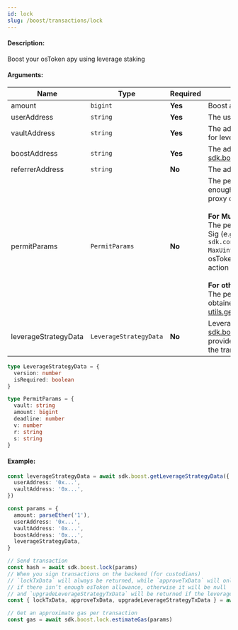 ```yaml
---
id: lock
slug: /boost/transactions/lock
---
```


#### Description:

Boost your osToken apy using leverage staking

#### Arguments:

| Name            | Type           | Required | Description                                                                                                                                                                                                                                                                                                                                                                                                                                                                                                                                                                               |
|-----------------|----------------|----------|-------------------------------------------------------------------------------------------------------------------------------------------------------------------------------------------------------------------------------------------------------------------------------------------------------------------------------------------------------------------------------------------------------------------------------------------------------------------------------------------------------------------------------------------------------------------------------------------|
| amount          | `bigint`       | **Yes**  | Boost amount                                                                                                                                                                                                                                                                                                                                                                                                                                                                                                                                                                              |
| userAddress     | `string`       | **Yes**  | The user address                                                                                                                                                                                                                                                                                                                                                                                                                                                                                                                                                                          |
| vaultAddress    | `string`       | **Yes**  | The address of the vault that will mint osTokens for leverage staking                                                                                                                                                                                                                                                                                                                                                                                                                                                                                                                     |
| boostAddress    | `string`       | **Yes**  | The address of the strategy proxy using the [sdk.boost.getLeverageStrategyProxy](/boost/requests/getleveragestrategyproxy) method                                                                                                                                                                                                                                                                                                                                                                                                                                                         |
| referrerAddress | `string`       | **No**   | The address of the referrer                                                                                                                                                                                                                                                                                                                                                                                                                                                                                                                                                               |
| permitParams    | `PermitParams` | **No**   | The permit signature is required if there isn’t enough osToken allowance for the strategy proxy contract.<br /><br />**For MultiSig**<br />The permit signature is not necessary for Multi Sig (e.g. Safe Wallet), as it should use `sdk.contracts.mintToken.approve(boostAddress, MaxUint256)` instead of a permit call to set up osToken allowance. This will be called in the action if needed.<br /><br />**For other wallets**<br />The permit signature is optional since it will be obtained automatically using the [utils.getPermitSignature](/utils/getpermitsignature) method. |
| leverageStrategyData | `LeverageStrategyData` | **No**  | Leverage strategy data from [sdk.boost.getLeverageStrategyData](/boost/requests/getleveragestrategydata). If not provided, it will be fetched automatically during the transaction |

```ts
type LeverageStrategyData = {
  version: number
  isRequired: boolean
}

type PermitParams = {
  vault: string
  amount: bigint
  deadline: number
  v: number
  r: string
  s: string
}
```

#### Example:

```ts
const leverageStrategyData = await sdk.boost.getLeverageStrategyData({
  userAddress: '0x...',
  vaultAddress: '0x...',
})

const params = {
  amount: parseEther('1'),
  userAddress: '0x...',
  vaultAddress: '0x...',
  boostAddress: '0x...',
  leverageStrategyData,
}

// Send transaction
const hash = await sdk.boost.lock(params)
// When you sign transactions on the backend (for custodians)
// `lockTxData` will always be returned, while `approveTxData` will only be returned for MultiSig e.g. Safe Wallet
// if there isn’t enough osToken allowance, otherwise it will be null
// and `upgradeLeverageStrategyTxData` will be returned if the leverage strategy contract upgrade is required
const { lockTxData, approveTxData, upgradeLeverageStrategyTxData } = await sdk.boost.lock.encode(params)

// Get an approximate gas per transaction
const gas = await sdk.boost.lock.estimateGas(params)
```
